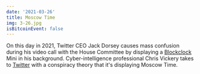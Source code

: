 ```yaml
---
date: '2021-03-26'
title: Moscow Time
img: 3-26.jpg
isBitcoinEvent: false
---
```


On this day in 2021, Twitter CEO Jack Dorsey causes mass confusion during his video call with the House Committee by displaying a <a href="https://blockclockmini.com/" target="_blank">Blockclock</a> Mini in his background. Cyber-intelligence professional Chris Vickery takes to <a href="https://twitter.com/VickerySec/status/1375128455134646279?s=20" target="_blank">Twitter</a> with a conspiracy theory that it's displaying Moscow Time.
